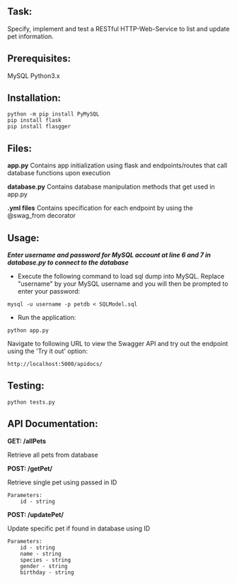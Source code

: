 ## Task:
Specify, implement and test a RESTful HTTP-Web-Service to list and update pet information.

## Prerequisites:
MySQL
Python3.x

## Installation:
```
python -m pip install PyMySQL
pip install flask
pip install flasgger
```

## Files:
**app.py**
	Contains app initialization using flask and endpoints/routes that call database functions upon execution

**database.py**
	Contains database manipulation methods that get used in app.py

**.yml files**
	Contains specification for each endpoint by using the @swag_from decorator

## Usage:
***Enter username and password for MySQL account at line 6 and 7 in database.py to connect to the database***

* Execute the following command to load sql dump into MySQL. Replace "username" by your MySQL username and you will then be prompted to enter your password:

`mysql -u username -p petdb < SQLModel.sql`

* Run the application:

`python app.py`

Navigate to following URL to view the Swagger API and try out the endpoint using the 'Try it out' option:

`http://localhost:5000/apidocs/`


## Testing:
`python tests.py`

## API Documentation:
**GET: /allPets**

Retrieve all pets from database

**POST: /getPet/<id>**

Retrieve single pet using passed in ID

```
Parameters:
	id - string
```

**POST: /updatePet/<id>**

Update specific pet if found in database using ID

```
Parameters:
	id - string
	name - string
	species - string
	gender - string
	birthday - string
```
